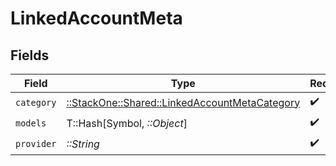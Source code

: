 # LinkedAccountMeta


## Fields

| Field                                                                                             | Type                                                                                              | Required                                                                                          | Description                                                                                       |
| ------------------------------------------------------------------------------------------------- | ------------------------------------------------------------------------------------------------- | ------------------------------------------------------------------------------------------------- | ------------------------------------------------------------------------------------------------- |
| `category`                                                                                        | [::StackOne::Shared::LinkedAccountMetaCategory](../../models/shared/linkedaccountmetacategory.md) | :heavy_check_mark:                                                                                | N/A                                                                                               |
| `models`                                                                                          | T::Hash[Symbol, *::Object*]                                                                       | :heavy_check_mark:                                                                                | N/A                                                                                               |
| `provider`                                                                                        | *::String*                                                                                        | :heavy_check_mark:                                                                                | N/A                                                                                               |